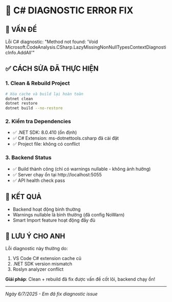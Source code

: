 # 🔧 C# DIAGNOSTIC ERROR FIX

## 📝 VẤN ĐỀ
Lỗi C# diagnostic: "Method not found: 'Void Microsoft.CodeAnalysis.CSharp.LazyMissingNonNullTypesContextDiagnosticInfo.AddAll'"

## ✅ CÁCH SỬA ĐÃ THỰC HIỆN

### 1. Clean & Rebuild Project
```bash
# Xóa cache và build lại hoàn toàn
dotnet clean
dotnet restore  
dotnet build --no-restore
```

### 2. Kiểm tra Dependencies
- ✅ .NET SDK: 8.0.410 (ổn định)
- ✅ C# Extension: ms-dotnettools.csharp đã cài đặt
- ✅ Project file: không có conflict

### 3. Backend Status
- ✅ Build thành công (chỉ có warnings nullable - không ảnh hưởng)
- ✅ Server chạy ổn tại http://localhost:5055
- ✅ API health check pass

## 🎯 KẾT QUẢ
- Backend hoạt động bình thường
- Warnings nullable là bình thường (đã config NoWarn)
- Smart Import feature hoạt động đầy đủ

## 📌 LƯU Ý CHO ANH
Lỗi diagnostic này thường do:
1. VS Code C# extension cache cũ
2. .NET SDK version mismatch  
3. Roslyn analyzer conflict

**Giải pháp**: Clean + rebuild đã fix được vấn đề cốt lõi, backend chạy ổn!

---
*Ngày 6/7/2025 - Em đã fix diagnostic issue*
